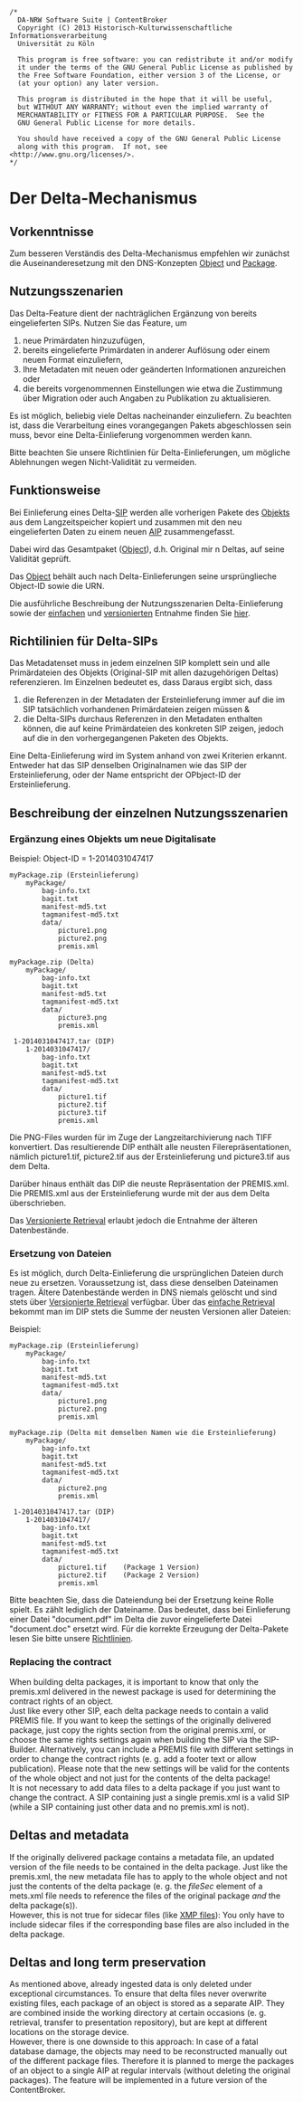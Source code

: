 	/*
	  DA-NRW Software Suite | ContentBroker
	  Copyright (C) 2013 Historisch-Kulturwissenschaftliche Informationsverarbeitung
	  Universität zu Köln
	
	  This program is free software: you can redistribute it and/or modify
	  it under the terms of the GNU General Public License as published by
	  the Free Software Foundation, either version 3 of the License, or
	  (at your option) any later version.
	
	  This program is distributed in the hope that it will be useful,
	  but WITHOUT ANY WARRANTY; without even the implied warranty of
	  MERCHANTABILITY or FITNESS FOR A PARTICULAR PURPOSE.  See the
	  GNU General Public License for more details.
	
	  You should have received a copy of the GNU General Public License
	  along with this program.  If not, see <http://www.gnu.org/licenses/>.
	*/
	
# Der Delta-Mechanismus

## Vorkenntnisse

Zum besseren Verständis des Delta-Mechanismus empfehlen wir zunächst die Auseinanderesetzung mit den DNS-Konzepten [Object](object_model.md#object) 
und [Package](object_model.md#package). 

## Nutzungsszenarien

Das Delta-Feature dient der nachträglichen Ergänzung von bereits eingelieferten SIPs. Nutzen Sie das Feature, um 

1. neue Primärdaten hinzuzufügen,   
1. bereits eingelieferte Primärdaten in anderer Auflösung oder einem neuen Format einzuliefern,   
1. Ihre Metadaten mit neuen oder geänderten Informationen anzureichen oder   
1. die bereits vorgenommennen Einstellungen wie etwa die Zustimmung über Migration oder auch Angaben zu Publikation zu aktualisieren.  

Es ist möglich, beliebig viele Deltas nacheinander einzuliefern. Zu beachten ist, dass die Verarbeitung eines vorangegangen Pakets abgeschlossen sein muss, bevor eine Delta-Einlieferung vorgenommen werden kann.

Bitte beachten Sie unsere Richtlinien für Delta-Einlieferungen, um mögliche Ablehnungen wegen Nicht-Validität zu vermeiden.

## Funktionsweise

Bei Einlieferung eines Delta-[SIP](specification_sip.de.md) werden alle vorherigen Pakete des [Objekts](object_model.md#object) aus dem Langzeitspeicher kopiert und zusammen mit den neu eingelieferten Daten zu einem neuen [AIP](aip_specification.md) zusammengefasst. 

Dabei wird das Gesamtpaket ([Object](object_model.md#object)), d.h. Original mir n Deltas, auf seine Validität geprüft. 

Das [Object](object_model.md#object) behält auch nach Delta-Einlieferungen seine ursprünglieche Object-ID sowie die URN.

Die ausführliche Beschreibung der Nutzungsszenarien Delta-Einlieferung sowie der [einfachen](feature_delta_ingest_retrieval.md#szenario-at-dir-1-ingest-und-retrieval) und [versionierten](feature_delta_ingest_retrieval.md#szenario-at-dir-2-versioniertes-retrieval-alle-packages) Entnahme finden Sie [hier](feature_delta_ingest_retrieval.md).

## Richtilinien für Delta-SIPs

Das Metadatenset muss in jedem einzelnen SIP komplett sein und alle Primärdateien des Objekts (Original-SIP mit allen dazugehörigen Deltas) referenzieren. Im Einzelnen bedeutet es, dass
Daraus ergibt sich, dass    
1. die Referenzen in der Metadaten der Ersteinlieferung immer auf die im SIP tatsächlich vorhandenen Primärdateien zeigen müssen &       
2. die Delta-SIPs durchaus Referenzen in den Metadaten enthalten können, die auf keine Primärdateien des konkreten SIP zeigen, jedoch auf die in den vorhergegangenen Paketen des Objekts.   

Eine Delta-Einlieferung wird im System anhand von zwei Kriterien erkannt. Entweder hat das SIP denselben Originalnamen wie das SIP der Ersteinlieferung, oder der Name entspricht der OPbject-ID der Ersteinlieferung.

## Beschreibung der einzelnen Nutzungsszenarien
### Ergänzung eines Objekts um neue Digitalisate

Beispiel: Object-ID = 1-2014031047417

	myPackage.zip (Ersteinlieferung)
		myPackage/
			bag-info.txt
			bagit.txt
			manifest-md5.txt
			tagmanifest-md5.txt
			data/
				picture1.png
				picture2.png
				premis.xml
				
	myPackage.zip (Delta)
		myPackage/
			bag-info.txt
			bagit.txt
			manifest-md5.txt
			tagmanifest-md5.txt
			data/
				picture3.png
				premis.xml
				
	 1-2014031047417.tar (DIP)
	 	1-2014031047417/
	 		bag-info.txt
			bagit.txt
			manifest-md5.txt
			tagmanifest-md5.txt
			data/
				picture1.tif
				picture2.tif
				picture3.tif
				premis.xml


Die PNG-Files wurden für im Zuge der Langzeitarchivierung nach TIFF konvertiert. Das resultierende DIP enthält alle neusten Filerepräsentationen, nämlich picture1.tif, picture2.tif aus der Ersteinlieferung und picture3.tif aus dem Delta.

Darüber hinaus enthält das DIP die neuste Repräsentation der PREMIS.xml. Die PREMIS.xml aus der Ersteinlieferung wurde mit der aus dem Delta überschrieben. 

Das [Versionierte Retrieval](feature_delta_ingest_retrieval.md#szenario-at-dir-2-versioniertes-retrieval-alle-packages) erlaubt jedoch die Entnahme der älteren Datenbestände. 

### Ersetzung von Dateien

Es ist möglich, durch Delta-Einlieferung die ursprünglichen Dateien durch neue zu ersetzen. Voraussetzung ist, dass diese denselben Dateinamen tragen. Ältere Datenbestände werden in DNS niemals gelöscht und sind stets über [Versionierte Retrieval](feature_delta_ingest_retrieval.md#szenario-at-dir-2-versioniertes-retrieval-alle-packages) verfügbar. Über das [einfache Retrieval](feature_delta_ingest_retrieval.md#szenario-at-dir-1-ingest-und-retrieval) bekommt man im DIP stets die Summe der neusten Versionen aller Dateien:

Beispiel:

	myPackage.zip (Ersteinlieferung)
		myPackage/
			bag-info.txt
			bagit.txt
			manifest-md5.txt
			tagmanifest-md5.txt
			data/
				picture1.png
				picture2.png
				premis.xml
				
	myPackage.zip (Delta mit demselben Namen wie die Ersteinlieferung)
		myPackage/
			bag-info.txt
			bagit.txt
			manifest-md5.txt
			tagmanifest-md5.txt
			data/
				picture2.png
				premis.xml
				
	 1-2014031047417.tar (DIP)
	 	1-2014031047417/
	 		bag-info.txt
			bagit.txt
			manifest-md5.txt
			tagmanifest-md5.txt
			data/
				picture1.tif	(Package 1 Version)
				picture2.tif	(Package 2 Version)
				premis.xml

Bitte beachten Sie, dass die Dateiendung bei der Ersetzung keine Rolle spielt. Es zählt lediglich der Dateiname. Das bedeutet, dass bei Einlieferung einer Datei "document.pdf" im Delta die zuvor eingelieferte Datei "document.doc" ersetzt wird. Für die korrekte Erzeugung der Delta-Pakete lesen Sie bitte unsere [Richtlinien](https://github.com/da-nrw/DNSCore/blob/master/ContentBroker/src/main/markdown/dip_specification.md#substitution-rules-and-surface-view-of-an-object).

### Replacing the contract

When building delta packages, it is important to know that only the premis.xml delivered in the newest package is used for determining the contract rights of an object.  
Just like every other SIP, each delta package needs to contain a valid PREMIS file. If you want to keep the settings of the originally delivered package, just copy the rights section from the original premis.xml, or choose the same rights settings again when building the SIP via the SIP-Builder. Alternatively, you can include a PREMIS file with different settings in order to change the contract rights (e. g. add a footer text or allow publication). Please note that the new settings will be valid for the contents of the whole object and not just for the contents of the delta package!  
It is not necessary to add data files to a delta package if you just want to change the contract. A SIP containing just a single premis.xml is a valid SIP (while a SIP containing just other data and no premis.xml is not).

## Deltas and metadata

If the originally delivered package contains a metadata file, an updated version of the file needs to be contained in the delta package. Just like the premis.xml, the new metadata file has to apply to the whole object and not just the contents of the delta package (e. g. the *fileSec* element of a mets.xml file needs to reference the files of the original package *and* the delta package(s)).  
However, this is not true for sidecar files (like [XMP files](https://github.com/da-nrw/DNSCore/blob/master/ContentBroker/src/main/markdown/sip_specification.md#xmp)): You only have to include sidecar files if the corresponding base files are also included in the delta package.

## Deltas and long term preservation

As mentioned above, already ingested data is only deleted under exceptional circumstances. To ensure that delta files never overwrite existing files, each package of an object is stored as a separate AIP. They are combined inside the working directory at certain occasions (e. g. retrieval, transfer to presentation repository), but are kept at different locations on the storage device.  
However, there is one downside to this approach: In case of a fatal database damage, the objects may need to be reconstructed manually out of the different package files. Therefore it is planned to merge the packages of an object to a single AIP at regular intervals (without deleting the original packages). The feature will be implemented in a future version of the ContentBroker.
